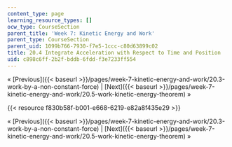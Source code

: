 ```yaml
---
content_type: page
learning_resource_types: []
ocw_type: CourseSection
parent_title: 'Week 7: Kinetic Energy and Work'
parent_type: CourseSection
parent_uid: 1099b766-7930-f7e5-1ccc-c80d63899c02
title: 20.4 Integrate Acceleration with Respect to Time and Position
uid: c898c6ff-2b2f-bddb-6fdd-f3e7233ff554
---
```


« [Previous]({{< baseurl >}}/pages/week-7-kinetic-energy-and-work/20.3-work-by-a-non-constant-force) | [Next]({{< baseurl >}}/pages/week-7-kinetic-energy-and-work/20.5-work-kinetic-energy-theorem) »

{{< resource f830b58f-b001-e668-6219-e82a8f435e29 >}}

« [Previous]({{< baseurl >}}/pages/week-7-kinetic-energy-and-work/20.3-work-by-a-non-constant-force) | [Next]({{< baseurl >}}/pages/week-7-kinetic-energy-and-work/20.5-work-kinetic-energy-theorem) »
